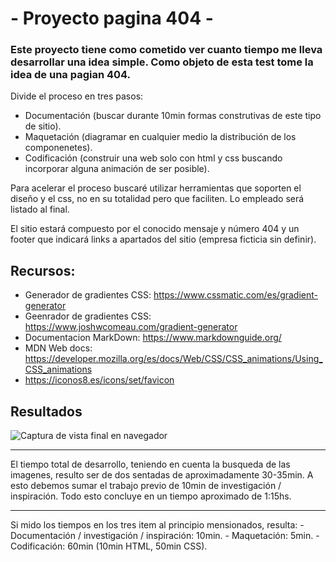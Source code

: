 # - Proyecto pagina 404 -

### Este proyecto tiene como cometido ver cuanto tiempo me lleva desarrollar una idea simple. Como objeto de esta test tome la idea de una pagian 404.

Divide el proceso en tres pasos:
- Documentación (buscar durante 10min formas construtivas de este tipo de sitio).
- Maquetación (diagramar en cualquier medio la distribución de los componenetes).
- Codificación (construir una web solo con html y css buscando incorporar alguna animación de ser posible).

Para acelerar el proceso buscaré utilizar herramientas que soporten el diseño y el css, no en su totalidad pero que faciliten. Lo empleado será listado al final.

El sitio estará compuesto por el conocido mensaje y número 404 y un footer que indicará links a apartados del sitio (empresa ficticia sin definir).


## Recursos:
* Generador de gradientes CSS: https://www.cssmatic.com/es/gradient-generator
* Geenrador de gradientes CSS: https://www.joshwcomeau.com/gradient-generator
* Documentacion MarkDown: https://www.markdownguide.org/
* MDN Web docs: https://developer.mozilla.org/es/docs/Web/CSS/CSS_animations/Using_CSS_animations
* https://iconos8.es/icons/set/favicon

## Resultados

<image src="captura proyecto.png" alt="Captura de vista final en navegador" caption="Captura de vista final en navegador">

<hr>
El tiempo total de desarrollo, teniendo en cuenta la busqueda de las imagenes, resulto ser de dos sentadas de aproximadamente 30-35min. A esto debemos sumar el trabajo previo de 10min de investigación / inspiración. Todo esto concluye en un tiempo aproximado de 1:15hs.
<hr>
Si mido los tiempos en los tres item al principio mensionados, resulta:
- Documentación / investigación / inspiración: 10min.
- Maquetación: 5min.
- Codificación: 60min (10min HTML, 50min CSS). 